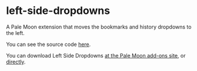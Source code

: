 # left-side-dropdowns
A Pale Moon extension that moves the bookmarks and history dropdowns to the left.

You can see the source code [here](https://github.com/techboyg5/left-side-dropdowns/tree/master/1.0).

You can download Left Side Dropdowns [at the Pale Moon add-ons site](https://addons.palemoon.org/addon/leftsidedropdowns/), or [directly](https://github.com/techboyg5/left-side-dropdowns/raw/master/1.0.xpi).
